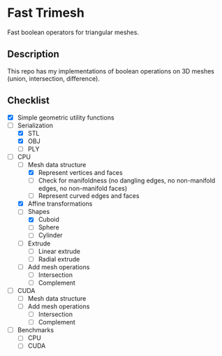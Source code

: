 # Fast Trimesh

Fast boolean operators for triangular meshes.

## Description

This repo has my implementations of boolean operations on 3D meshes (union, intersection, difference).

## Checklist

- [x] Simple geometric utility functions
- [ ] Serialization
  - [x] STL
  - [x] OBJ
  - [ ] PLY
- [ ] CPU
  - [ ] Mesh data structure
    - [x] Represent vertices and faces
    - [ ] Check for manifoldness (no dangling edges, no non-manifold edges, no non-manifold faces)
    - [ ] Represent curved edges and faces
  - [x] Affine transformations
  - [ ] Shapes
    - [x] Cuboid
    - [ ] Sphere
    - [ ] Cylinder
  - [ ] Extrude
    - [ ] Linear extrude
    - [ ] Radial extrude
  - [ ] Add mesh operations
    - [ ] Intersection
    - [ ] Complement
- [ ] CUDA
  - [ ] Mesh data structure
  - [ ] Add mesh operations
    - [ ] Intersection
    - [ ] Complement
- [ ] Benchmarks
  - [ ] CPU
  - [ ] CUDA
